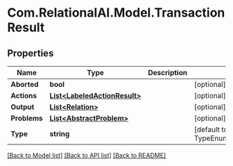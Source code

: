 
# Com.RelationalAI.Model.TransactionResult

## Properties

Name | Type | Description | Notes
------------ | ------------- | ------------- | -------------
**Aborted** | **bool** |  | [optional] [default to false]
**Actions** | [**List&lt;LabeledActionResult&gt;**](LabeledActionResult.md) |  | [optional] 
**Output** | [**List&lt;Relation&gt;**](Relation.md) |  | [optional] 
**Problems** | [**List&lt;AbstractProblem&gt;**](AbstractProblem.md) |  | [optional] 
**Type** | **string** |  | [default to TypeEnum.TransactionResult]

[[Back to Model list]](../README.md#documentation-for-models)
[[Back to API list]](../README.md#documentation-for-api-endpoints)
[[Back to README]](../README.md)

